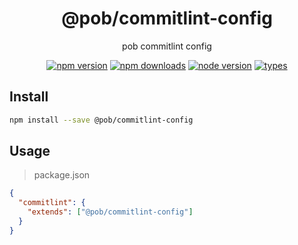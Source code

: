 <h1 align="center">
  @pob/commitlint-config
</h1>

<p align="center">
  pob commitlint config
</p>

<p align="center">
  <a href="https://npmjs.org/package/@pob/commitlint-config"><img src="https://img.shields.io/npm/v/@pob/commitlint-config.svg?style=flat-square" alt="npm version"></a>
  <a href="https://npmjs.org/package/@pob/commitlint-config"><img src="https://img.shields.io/npm/dw/@pob/commitlint-config.svg?style=flat-square" alt="npm downloads"></a>
  <a href="https://npmjs.org/package/@pob/commitlint-config"><img src="https://img.shields.io/node/v/@pob/commitlint-config.svg?style=flat-square" alt="node version"></a>
  <a href="https://npmjs.org/package/@pob/commitlint-config"><img src="https://img.shields.io/npm/types/@pob/commitlint-config.svg?style=flat-square" alt="types"></a>
</p>

## Install

```bash
npm install --save @pob/commitlint-config
```

## Usage

> package.json

```json
{
  "commitlint": {
    "extends": ["@pob/commitlint-config"]
  }
}
```
